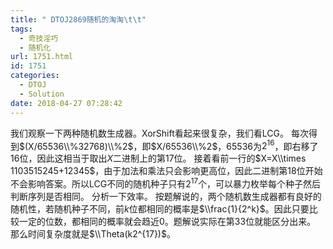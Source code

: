 ```yaml
---
title: " DTOJ2869随机的淘淘\t\t"
tags:
  - 奇技淫巧
  - 随机化
url: 1751.html
id: 1751
categories:
  - DTOJ
  - Solution
date: 2018-04-27 07:28:42
---
```


我们观察一下两种随机数生成器。XorShift看起来很复杂，我们看LCG。 每次得到$(X/65536\\%32768)\\%2$，即$X/65536\\%2$，$65536$为$2^{16}$，即右移了$16$位，因此这相当于取出$X$二进制上的第$17$位。 接着看前一行的$X=X\\times 1103515245+12345$，由于加法和乘法只会影响更高位，因此二进制第$18$位开始不会影响答案。所以LCG不同的随机种子只有$2^{17}$个，可以暴力枚举每个种子然后判断序列是否相同。 分析一下效率。 按题解说的，两个随机数生成器都有良好的随机性，若随机种子不同，前$k$位都相同的概率是$\\frac{1}{2^k}$。因此只要比较一定的位数，都相同的概率就会趋近$0$。题解说实际在第$33$位就能区分出来。 那么时间复杂度就是$\\Theta(k2^{17})$。